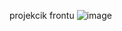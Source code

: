 projekcik frontu
![image](https://github.com/user-attachments/assets/65b2afbe-0d8e-48bb-bc78-a8e2fc86e70f)
